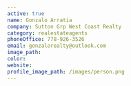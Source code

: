 ```yaml
---
active: true
name: Gonzalo Arratia
company: Sutton Grp West Coast Realty
category: realestateagents
phoneOffice: 778-926-3526
email: gonzalorealty@outlook.com
image_path:
color:
website:
profile_image_path: /images/person.png
---
```



